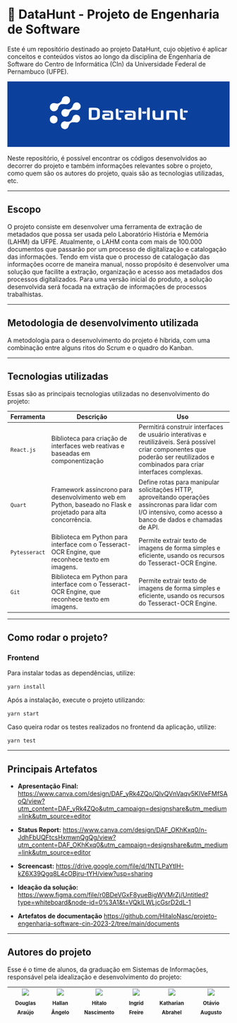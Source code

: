 
# 🔎 DataHunt - Projeto de Engenharia de Software

Este é um repositório destinado ao projeto DataHunt, cujo objetivo é aplicar conceitos e conteúdos vistos ao longo da disciplina de Engenharia de Software do Centro de Informática (CIn) da Universidade Federal de Pernambuco (UFPE).

<img src="frontend/src/assets/logo.png">

Neste repositório, é possível encontrar os códigos desenvolvidos ao decorrer do projeto e também informações relevantes sobre o projeto, como quem são os autores do projeto, quais são as tecnologias utilizadas, etc.

------

## Escopo

O projeto consiste em desenvolver uma ferramenta de extração de metadados que possa ser usada pelo Laboratório História e Memória (LAHM) da UFPE. Atualmente, o LAHM conta com mais de 100.000 documentos que passarão por um processo de digitalização e catalogação das informações. Tendo em vista que o processo de catalogação das informações ocorre de maneira manual, nosso propósito é desenvolver uma solução que facilite a extração, organização e acesso aos metadados dos processos digitalizados. Para uma versão inicial do produto, a solução desenvolvida será focada na extração de informações de processos trabalhistas.

------

## Metodologia de desenvolvimento utilizada

A metodologia para o desenvolvimento do projeto é híbrida, com uma combinação entre alguns ritos do Scrum e o quadro do Kanban.

------

## Tecnologias utilizadas

Essas são as principais tecnologias utilizadas no desenvolvimento do projeto:

| Ferramenta | Descrição | Uso 
| --- | --- | --- |
| `React.js` | Biblioteca para criação de interfaces web reativas e baseadas em componentização | Permitirá construir interfaces de usuário interativas e reutilizáveis. Será possível criar componentes que poderão ser reutilizados e combinados para criar interfaces complexas. |
| `Quart` | Framework assíncrono para desenvolvimento web em Python, baseado no Flask e projetado para alta concorrência.| Define rotas para manipular solicitações HTTP, aproveitando operações assíncronas para lidar com I/O intensivo, como acesso a banco de dados e chamadas de API.|
| `Pytesseract` | Biblioteca em Python para interface com o Tesseract-OCR Engine, que reconhece texto em imagens.| Permite extrair texto de imagens de forma simples e eficiente, usando os recursos do Tesseract-OCR Engine.|
| `Git` | Biblioteca em Python para interface com o Tesseract-OCR Engine, que reconhece texto em imagens.| Permite extrair texto de imagens de forma simples e eficiente, usando os recursos do Tesseract-OCR Engine.|

------

## Como rodar o projeto?

### Frontend

Para instalar todas as dependências, utilize:
```
yarn install
```
Após a instalação, execute o projeto utilizando: 
```
yarn start
```

Caso queira rodar os testes realizados no frontend da aplicação, utilize:
```
yarn test
```

------

## Principais Artefatos 

* **Apresentação Final:** https://www.canva.com/design/DAF_yRk4ZQo/QlvQVnVaqv5KIVeFMfSAoQ/view?utm_content=DAF_yRk4ZQo&utm_campaign=designshare&utm_medium=link&utm_source=editor

* **Status Report:** https://www.canva.com/design/DAF_OKhKxq0/n-JdhFbUQFtcsHxmwnQgQg/view?utm_content=DAF_OKhKxq0&utm_campaign=designshare&utm_medium=link&utm_source=editor

* **Screencast:** https://drive.google.com/file/d/1NTLPaYtlH-kZ6X39Qgq8L4cOBjru-tYH/view?usp=sharing

* **Ideação da solução:** https://www.figma.com/file/r0BDeVGxF8yueBigWVMrZj/Untitled?type=whiteboard&node-id=0%3A1&t=VQklLWLjcGsrD2dL-1

* **Artefatos de documentação** https://github.com/HitaloNasc/projeto-engenharia-software-cin-2023-2/tree/main/documents

------

## Autores do projeto 

Esse é o time de alunos, da graduação em Sistemas de Informações, responsável pela idealização e desenvolvimento do projeto:

| [<img src="https://avatars.githubusercontent.com/u/99020717?v=4" width=115><br><sub>Douglas Araújo</sub>](https://github.com/thedouglasaraujo) | [<img src="https://avatars.githubusercontent.com/u/109428550?v=4" width=115><br><sub>Hallan Ângelo</sub>](https://github.com/hallanangelo) | [<img src="https://avatars.githubusercontent.com/u/54161035?v=4" width=115><br><sub>Hítalo Nascimento</sub>](https://github.com/HitaloNasc) | [<img src="https://avatars.githubusercontent.com/u/100882928?v=4" width=115><br><sub>Ingrid Freire</sub>](https://github.com/ingridfsl) | [<img src="https://avatars.githubusercontent.com/u/104030171?v=4" width=115><br><sub>Katharian Abrahel</sub>](https://github.com/katharianabrahel) | [<img src="https://avatars.githubusercontent.com/u/108599710?v=4" width=115><br><sub>Otávio Augusto</sub>](https://github.com/Otavio574) |
| :--------------------------------------------------------------------------------------------------------------------------------------------: | :----------------------------------------------------------------------------------------------------------------------------------------: | :-----------------------------------------------------------------------------------------------------------------------------------------: | :-------------------------------------------------------------------------------------------------------------------------------------: | :------------------------------------------------------------------------------------------------------------------------------------------------: | :------------------------------------------------------------------------------------------------------------------------------------------------: |
